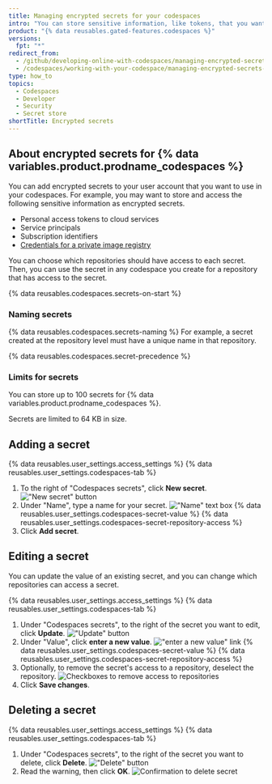 ```yaml
---
title: Managing encrypted secrets for your codespaces
intro: "You can store sensitive information, like tokens, that you want to access in your codespaces via environment variables."
product: "{% data reusables.gated-features.codespaces %}"
versions:
  fpt: "*"
redirect_from:
  - /github/developing-online-with-codespaces/managing-encrypted-secrets-for-codespaces
  - /codespaces/working-with-your-codespace/managing-encrypted-secrets-for-codespaces
type: how_to
topics:
  - Codespaces
  - Developer
  - Security
  - Secret store
shortTitle: Encrypted secrets
---
```


## About encrypted secrets for {% data variables.product.prodname_codespaces %}

You can add encrypted secrets to your user account that you want to use in your codespaces. For example, you may want to store and access the following sensitive information as encrypted secrets.

- Personal access tokens to cloud services
- Service principals
- Subscription identifiers
- [Credentials for a private image registry](/codespaces/codespaces-reference/allowing-your-codespace-to-access-a-private-image-registry)

You can choose which repositories should have access to each secret. Then, you can use the secret in any codespace you create for a repository that has access to the secret.

{% data reusables.codespaces.secrets-on-start %}

### Naming secrets

{% data reusables.codespaces.secrets-naming %} For example, a secret created at the repository level must have a unique name in that repository.

{% data reusables.codespaces.secret-precedence %}

### Limits for secrets

You can store up to 100 secrets for {% data variables.product.prodname_codespaces %}.

Secrets are limited to 64 KB in size.

## Adding a secret

{% data reusables.user_settings.access_settings %}
{% data reusables.user_settings.codespaces-tab %}

1. To the right of "Codespaces secrets", click **New secret**.
   !["New secret" button](/assets/images/help/settings/codespaces-new-secret-button.png)
1. Under "Name", type a name for your secret.
   !["Name" text box](/assets/images/help/settings/codespaces-secret-name-field.png)
   {% data reusables.user_settings.codespaces-secret-value %}
   {% data reusables.user_settings.codespaces-secret-repository-access %}
1. Click **Add secret**.

## Editing a secret

You can update the value of an existing secret, and you can change which repositories can access a secret.

{% data reusables.user_settings.access_settings %}
{% data reusables.user_settings.codespaces-tab %}

1. Under "Codespaces secrets", to the right of the secret you want to edit, click **Update**.
   !["Update" button](/assets/images/help/settings/codespaces-secret-update-button.png)
1. Under "Value", click **enter a new value**.
   !["enter a new value" link](/assets/images/help/settings/codespaces-secret-update-value-text.png)
   {% data reusables.user_settings.codespaces-secret-value %}
   {% data reusables.user_settings.codespaces-secret-repository-access %}
1. Optionally, to remove the secret's access to a repository, deselect the repository.
   ![Checkboxes to remove access to repositories](/assets/images/help/settings/codespaces-secret-repository-checkboxes.png)
1. Click **Save changes**.

## Deleting a secret

{% data reusables.user_settings.access_settings %}
{% data reusables.user_settings.codespaces-tab %}

1. Under "Codespaces secrets", to the right of the secret you want to delete, click **Delete**.
   !["Delete" button](/assets/images/help/settings/codespaces-secret-delete-button.png)
1. Read the warning, then click **OK**.
   ![Confirmation to delete secret](/assets/images/help/settings/codespaces-secret-delete-warning.png)
